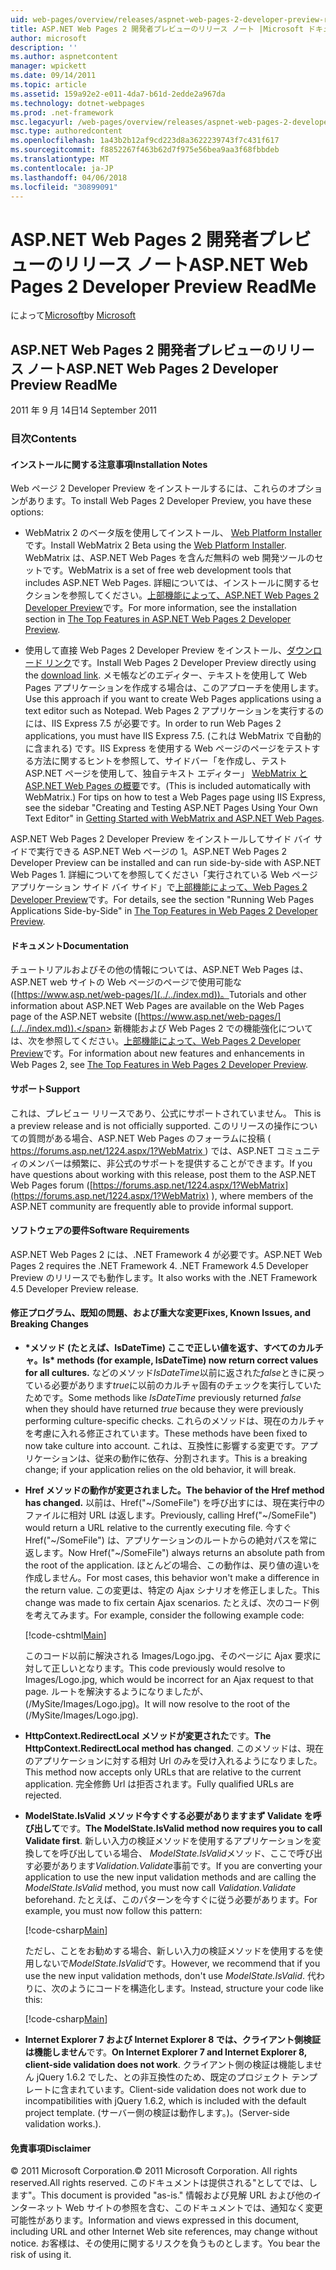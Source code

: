 ```yaml
---
uid: web-pages/overview/releases/aspnet-web-pages-2-developer-preview-readme
title: ASP.NET Web Pages 2 開発者プレビューのリリース ノート |Microsoft ドキュメント
author: microsoft
description: ''
ms.author: aspnetcontent
manager: wpickett
ms.date: 09/14/2011
ms.topic: article
ms.assetid: 159a92e2-e011-4da7-b61d-2edde2a967da
ms.technology: dotnet-webpages
ms.prod: .net-framework
msc.legacyurl: /web-pages/overview/releases/aspnet-web-pages-2-developer-preview-readme
msc.type: authoredcontent
ms.openlocfilehash: 1a43b2b12af9cd223d8a3622239743f7c431f617
ms.sourcegitcommit: f8852267f463b62d7f975e56bea9aa3f68fbbdeb
ms.translationtype: MT
ms.contentlocale: ja-JP
ms.lasthandoff: 04/06/2018
ms.locfileid: "30899091"
---
```

<a name="aspnet-web-pages-2-developer-preview-readme"></a><span data-ttu-id="74ba2-102">ASP.NET Web Pages 2 開発者プレビューのリリース ノート</span><span class="sxs-lookup"><span data-stu-id="74ba2-102">ASP.NET Web Pages 2 Developer Preview ReadMe</span></span>
====================
<span data-ttu-id="74ba2-103">によって[Microsoft](https://github.com/microsoft)</span><span class="sxs-lookup"><span data-stu-id="74ba2-103">by [Microsoft](https://github.com/microsoft)</span></span>

## <a name="aspnet-web-pages-2-developer-preview-readme"></a><span data-ttu-id="74ba2-104">ASP.NET Web Pages 2 開発者プレビューのリリース ノート</span><span class="sxs-lookup"><span data-stu-id="74ba2-104">ASP.NET Web Pages 2 Developer Preview ReadMe</span></span>

<span data-ttu-id="74ba2-105">2011 年 9 月 14日</span><span class="sxs-lookup"><span data-stu-id="74ba2-105">14 September 2011</span></span>

### <a name="contents"></a><span data-ttu-id="74ba2-106">目次</span><span class="sxs-lookup"><span data-stu-id="74ba2-106">Contents</span></span>

#### <a id="_Toc303701284"></a>  <span data-ttu-id="74ba2-107">インストールに関する注意事項</span><span class="sxs-lookup"><span data-stu-id="74ba2-107">Installation Notes</span></span>

<span data-ttu-id="74ba2-108">Web ページ 2 Developer Preview をインストールするには、これらのオプションがあります。</span><span class="sxs-lookup"><span data-stu-id="74ba2-108">To install Web Pages 2 Developer Preview, you have these options:</span></span>

- <span data-ttu-id="74ba2-109">WebMatrix 2 のベータ版を使用してインストール、 [Web Platform Installer](https://go.microsoft.com/fwlink/?LinkId=226883)です。</span><span class="sxs-lookup"><span data-stu-id="74ba2-109">Install WebMatrix 2 Beta using the [Web Platform Installer](https://go.microsoft.com/fwlink/?LinkId=226883).</span></span> <span data-ttu-id="74ba2-110">WebMatrix は、ASP.NET Web Pages を含んだ無料の web 開発ツールのセットです。</span><span class="sxs-lookup"><span data-stu-id="74ba2-110">WebMatrix is a set of free web development tools that includes ASP.NET Web Pages.</span></span> <span data-ttu-id="74ba2-111">詳細については、インストールに関するセクションを参照してください。[上部機能によって、ASP.NET Web Pages 2 Developer Preview](https://go.microsoft.com/fwlink/?LinkID=227824)です。</span><span class="sxs-lookup"><span data-stu-id="74ba2-111">For more information, see the installation section in [The Top Features in ASP.NET Web Pages 2 Developer Preview](https://go.microsoft.com/fwlink/?LinkID=227824).</span></span>

- <span data-ttu-id="74ba2-112">使用して直接 Web Pages 2 Developer Preview をインストール、[ダウンロード リンク](https://go.microsoft.com/fwlink/?LinkID=226335)です。</span><span class="sxs-lookup"><span data-stu-id="74ba2-112">Install Web Pages 2 Developer Preview directly using the [download link](https://go.microsoft.com/fwlink/?LinkID=226335).</span></span> <span data-ttu-id="74ba2-113">メモ帳などのエディター、テキストを使用して Web Pages アプリケーションを作成する場合は、このアプローチを使用します。</span><span class="sxs-lookup"><span data-stu-id="74ba2-113">Use this approach if you want to create Web Pages applications using a text editor such as Notepad.</span></span> <span data-ttu-id="74ba2-114">Web Pages 2 アプリケーションを実行するのには、IIS Express 7.5 が必要です。</span><span class="sxs-lookup"><span data-stu-id="74ba2-114">In order to run Web Pages 2 applications, you must have IIS Express 7.5.</span></span> <span data-ttu-id="74ba2-115">(これは WebMatrix で自動的に含まれる) です。IIS Express を使用する Web ページのページをテストする方法に関するヒントを参照して、サイドバー「を作成し、テスト ASP.NET ページを使用して、独自テキスト エディター」 [WebMatrix と ASP.NET Web Pages の概要](https://go.microsoft.com/fwlink/?LinkId=202889)です。</span><span class="sxs-lookup"><span data-stu-id="74ba2-115">(This is included automatically with WebMatrix.) For tips on how to test a Web Pages page using IIS Express, see the sidebar "Creating and Testing ASP.NET Pages Using Your Own Text Editor" in [Getting Started with WebMatrix and ASP.NET Web Pages](https://go.microsoft.com/fwlink/?LinkId=202889).</span></span>

<span data-ttu-id="74ba2-116">ASP.NET Web Pages 2 Developer Preview をインストールしてサイド バイ サイドで実行できる ASP.NET Web ページの 1。</span><span class="sxs-lookup"><span data-stu-id="74ba2-116">ASP.NET Web Pages 2 Developer Preview can be installed and can run side-by-side with ASP.NET Web Pages 1.</span></span> <a id="a"></a><span data-ttu-id="74ba2-117">詳細についてを参照してください「実行されている Web ページ アプリケーション サイド バイ サイド」で[上部機能によって、Web Pages 2 Developer Preview](https://go.microsoft.com/fwlink/?LinkID=227824)です。</span><span class="sxs-lookup"><span data-stu-id="74ba2-117">For details, see the section "Running Web Pages Applications Side-by-Side" in [The Top Features in Web Pages 2 Developer Preview](https://go.microsoft.com/fwlink/?LinkID=227824).</span></span>

#### <a id="_Toc303701285"></a>  <span data-ttu-id="74ba2-118">ドキュメント</span><span class="sxs-lookup"><span data-stu-id="74ba2-118">Documentation</span></span>

<span data-ttu-id="74ba2-119">チュートリアルおよびその他の情報については、ASP.NET Web Pages は、ASP.NET web サイトの Web ページのページで使用可能な ([https://www.asp.net/web-pages/](../../index.md))。</span><span class="sxs-lookup"><span data-stu-id="74ba2-119">Tutorials and other information about ASP.NET Web Pages are available on the Web Pages page of the ASP.NET website ([https://www.asp.net/web-pages/](../../index.md)).</span></span> <span data-ttu-id="74ba2-120">新機能および Web Pages 2 での機能強化については、次を参照してください。[上部機能によって、Web Pages 2 Developer Preview](https://go.microsoft.com/fwlink/?LinkID=227824)です。</span><span class="sxs-lookup"><span data-stu-id="74ba2-120">For information about new features and enhancements in Web Pages 2, see [The Top Features in Web Pages 2 Developer Preview](https://go.microsoft.com/fwlink/?LinkID=227824).</span></span>

#### <a id="_Toc303701286"></a>  <span data-ttu-id="74ba2-121">サポート</span><span class="sxs-lookup"><span data-stu-id="74ba2-121">Support</span></span>

<a id="_Toc209852135"></a><span data-ttu-id="74ba2-122"><a id="_Toc255833657"></a> これは、プレビュー リリースであり、公式にサポートされていません。</span><span class="sxs-lookup"><span data-stu-id="74ba2-122"><a id="_Toc255833657"></a> This is a preview release and is not officially supported.</span></span> <span data-ttu-id="74ba2-123">このリリースの操作についての質問がある場合、ASP.NET Web Pages のフォーラムに投稿 ([ https://forums.asp.net/1224.aspx/1?WebMatrix ](https://forums.asp.net/1224.aspx/1?WebMatrix) ) では、ASP.NET コミュニティのメンバーは頻繁に、非公式のサポートを提供することができます。</span><span class="sxs-lookup"><span data-stu-id="74ba2-123">If you have questions about working with this release, post them to the ASP.NET Web Pages forum ([https://forums.asp.net/1224.aspx/1?WebMatrix](https://forums.asp.net/1224.aspx/1?WebMatrix) ), where members of the ASP.NET community are frequently able to provide informal support.</span></span>

#### <a id="_Toc303701287"></a>  <span data-ttu-id="74ba2-124">ソフトウェアの要件</span><span class="sxs-lookup"><span data-stu-id="74ba2-124">Software Requirements</span></span>

<span data-ttu-id="74ba2-125">ASP.NET Web Pages 2 には、.NET Framework 4 が必要です。</span><span class="sxs-lookup"><span data-stu-id="74ba2-125">ASP.NET Web Pages 2 requires the .NET Framework 4.</span></span> <span data-ttu-id="74ba2-126">.NET Framework 4.5 Developer Preview のリリースでも動作します。</span><span class="sxs-lookup"><span data-stu-id="74ba2-126">It also works with the .NET Framework 4.5 Developer Preview release.</span></span>

<a id="_Toc303701288"></a><a id="_Breaking_Changes"></a>

#### <a name="fixes-known-issues-and-breaking-changes"></a><span data-ttu-id="74ba2-127">修正プログラム、既知の問題、および重大な変更</span><span class="sxs-lookup"><span data-stu-id="74ba2-127">Fixes, Known Issues, and Breaking Changes</span></span>

<a id="_Toc224729061"></a><a id="_Toc238051347"></a>

- <span data-ttu-id="74ba2-128">**\*メソッド (たとえば、IsDateTime) ここで正しい値を返す、すべてのカルチャ。**</span><span class="sxs-lookup"><span data-stu-id="74ba2-128">**Is\* methods (for example, IsDateTime) now return correct values for all cultures.**</span></span> <span data-ttu-id="74ba2-129">などのメソッド*IsDateTime*以前に返された*false*ときに戻っている必要があります*true*に以前のカルチャ固有のチェックを実行していたためです。</span><span class="sxs-lookup"><span data-stu-id="74ba2-129">Some methods like *IsDateTime* previously returned *false* when they should have returned *true* because they were previously performing culture-specific checks.</span></span> <span data-ttu-id="74ba2-130">これらのメソッドは、現在のカルチャを考慮に入れる修正されています。</span><span class="sxs-lookup"><span data-stu-id="74ba2-130">These methods have been fixed to now take culture into account.</span></span> <span data-ttu-id="74ba2-131">これは、互換性に影響する変更です。アプリケーションは、従来の動作に依存、分割されます。</span><span class="sxs-lookup"><span data-stu-id="74ba2-131">This is a breaking change; if your application relies on the old behavior, it will break.</span></span>
- <span data-ttu-id="74ba2-132">**Href メソッドの動作が変更されました。**</span><span class="sxs-lookup"><span data-stu-id="74ba2-132">**The behavior of the Href method has changed.**</span></span> <span data-ttu-id="74ba2-133">以前は、Href("~/SomeFile") を呼び出すには、現在実行中のファイルに相対 URL は返します。</span><span class="sxs-lookup"><span data-stu-id="74ba2-133">Previously, calling Href("~/SomeFile") would return a URL relative to the currently executing file.</span></span> <span data-ttu-id="74ba2-134">今すぐ Href("~/SomeFile") は、アプリケーションのルートからの絶対パスを常に返します。</span><span class="sxs-lookup"><span data-stu-id="74ba2-134">Now Href("~/SomeFile") always returns an absolute path from the root of the application.</span></span> <span data-ttu-id="74ba2-135">ほとんどの場合、この動作は、戻り値の違いを作成しません。</span><span class="sxs-lookup"><span data-stu-id="74ba2-135">For most cases, this behavior won't make a difference in the return value.</span></span> <span data-ttu-id="74ba2-136">この変更は、特定の Ajax シナリオを修正しました。</span><span class="sxs-lookup"><span data-stu-id="74ba2-136">This change was made to fix certain Ajax scenarios.</span></span> <span data-ttu-id="74ba2-137">たとえば、次のコード例を考えてみます。</span><span class="sxs-lookup"><span data-stu-id="74ba2-137">For example, consider the following example code:</span></span> 

    [!code-cshtml[Main](aspnet-web-pages-2-developer-preview-readme/samples/sample1.cshtml)]

    <span data-ttu-id="74ba2-138">このコード以前に解決される Images/Logo.jpg、そのページに Ajax 要求に対して正しいとなります。</span><span class="sxs-lookup"><span data-stu-id="74ba2-138">This code previously would resolve to Images/Logo.jpg, which would be incorrect for an Ajax request to that page.</span></span> <span data-ttu-id="74ba2-139">ルートを解決するようになりましたが、(/MySite/Images/Logo.jpg)。</span><span class="sxs-lookup"><span data-stu-id="74ba2-139">It will now resolve to the root of the (/MySite/Images/Logo.jpg).</span></span>
- <span data-ttu-id="74ba2-140">**HttpContext.RedirectLocal メソッドが変更された**です。</span><span class="sxs-lookup"><span data-stu-id="74ba2-140">**The HttpContext.RedirectLocal method has changed**.</span></span> <span data-ttu-id="74ba2-141">このメソッドは、現在のアプリケーションに対する相対 Url のみを受け入れるようになりました。</span><span class="sxs-lookup"><span data-stu-id="74ba2-141">This method now accepts only URLs that are relative to the current application.</span></span> <span data-ttu-id="74ba2-142">完全修飾 Url は拒否されます。</span><span class="sxs-lookup"><span data-stu-id="74ba2-142">Fully qualified URLs are rejected.</span></span>
- <span data-ttu-id="74ba2-143">**ModelState.IsValid メソッド今すぐする必要がありますまず Validate を呼び出して**です。</span><span class="sxs-lookup"><span data-stu-id="74ba2-143">**The ModelState.IsValid method now requires you to call Validate first**.</span></span> <span data-ttu-id="74ba2-144">新しい入力の検証メソッドを使用するアプリケーションを変換してを呼び出している場合、 *ModelState.IsValid*メソッド、ここで呼び出す必要があります*Validation.Validate*事前です。</span><span class="sxs-lookup"><span data-stu-id="74ba2-144">If you are converting your application to use the new input validation methods and are calling the *ModelState.IsValid* method, you must now call *Validation.Validate* beforehand.</span></span> <span data-ttu-id="74ba2-145">たとえば、このパターンを今すぐに従う必要があります。</span><span class="sxs-lookup"><span data-stu-id="74ba2-145">For example, you must now follow this pattern:</span></span> 

    [!code-csharp[Main](aspnet-web-pages-2-developer-preview-readme/samples/sample2.cs)]

  <span data-ttu-id="74ba2-146">ただし、ことをお勧めする場合、新しい入力の検証メソッドを使用するを使用しないで*ModelState.IsValid*です。</span><span class="sxs-lookup"><span data-stu-id="74ba2-146">However, we recommend that if you use the new input validation methods, don't use *ModelState.IsValid*.</span></span> <span data-ttu-id="74ba2-147">代わりに、次のようにコードを構造化します。</span><span class="sxs-lookup"><span data-stu-id="74ba2-147">Instead, structure your code like this:</span></span> 

    [!code-csharp[Main](aspnet-web-pages-2-developer-preview-readme/samples/sample3.cs)]
- <span data-ttu-id="74ba2-148">**Internet Explorer 7 および Internet Explorer 8 では、クライアント側検証は機能しません**です。</span><span class="sxs-lookup"><span data-stu-id="74ba2-148">**On Internet Explorer 7 and Internet Explorer 8, client-side validation does not work**.</span></span> <span data-ttu-id="74ba2-149">クライアント側の検証は機能しません jQuery 1.6.2 でした、との非互換性のため、既定のプロジェクト テンプレートに含まれています。</span><span class="sxs-lookup"><span data-stu-id="74ba2-149">Client-side validation does not work due to incompatibilities with jQuery 1.6.2, which is included with the default project template.</span></span> <span data-ttu-id="74ba2-150">(サーバー側の検証は動作します。)。</span><span class="sxs-lookup"><span data-stu-id="74ba2-150">(Server-side validation works.).</span></span>

#### <a id="_Toc303701289"></a>  <span data-ttu-id="74ba2-151">免責事項</span><span class="sxs-lookup"><span data-stu-id="74ba2-151">Disclaimer</span></span>

<span data-ttu-id="74ba2-152">© 2011 Microsoft Corporation.</span><span class="sxs-lookup"><span data-stu-id="74ba2-152">© 2011 Microsoft Corporation.</span></span> <span data-ttu-id="74ba2-153">All rights reserved.</span><span class="sxs-lookup"><span data-stu-id="74ba2-153">All rights reserved.</span></span> <span data-ttu-id="74ba2-154">このドキュメントは提供される"としてでは、します"。</span><span class="sxs-lookup"><span data-stu-id="74ba2-154">This document is provided "as-is."</span></span> <span data-ttu-id="74ba2-155">情報および見解 URL および他のインターネット Web サイトの参照を含む、このドキュメントでは、通知なく変更可能性があります。</span><span class="sxs-lookup"><span data-stu-id="74ba2-155">Information and views expressed in this document, including URL and other Internet Web site references, may change without notice.</span></span> <span data-ttu-id="74ba2-156">お客様は、その使用に関するリスクを負うものとします。</span><span class="sxs-lookup"><span data-stu-id="74ba2-156">You bear the risk of using it.</span></span>
